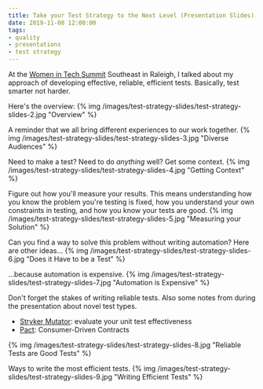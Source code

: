 ```yaml
---
title: Take your Test Strategy to the Next Level (Presentation Slides)
date: 2019-11-08 12:00:00
tags:
- quality
- presentations
- test strategy
---
```


At the [Women in Tech Summit](https://womenintechsummit.net/) Southeast in Raleigh, I talked about my approach of developing effective, reliable, efficient tests. Basically, test smarter not harder. 

<!-- more -->
Here's the overview:
{% img /images/test-strategy-slides/test-strategy-slides-2.jpg  "Overview" %}

A reminder that we all bring different experiences to our work together.
{% img /images/test-strategy-slides/test-strategy-slides-3.jpg  "Diverse Audiences" %}

Need to make a test? Need to do _anything_ well? Get some context.
{% img /images/test-strategy-slides/test-strategy-slides-4.jpg  "Getting Context" %}

Figure out how you'll measure your results. This means understanding how you know the problem you're testing is fixed, how you understand your own constraints in testing, and how you know your tests are good.
{% img /images/test-strategy-slides/test-strategy-slides-5.jpg  "Measuring your Solution" %}

Can you find a way to solve this problem without writing automation? Here are other ideas...
{% img /images/test-strategy-slides/test-strategy-slides-6.jpg  "Does it Have to be a Test" %}

...because automation is expensive.
{% img /images/test-strategy-slides/test-strategy-slides-7.jpg  "Automation is Expensive" %}

Don't forget the stakes of writing reliable tests. Also some notes from during the presentation about novel test types.

* [Stryker Mutator](stryker-mutator.io): evaluate your unit test effectiveness
* [Pact](pact.io): Consumer-Driven Contracts

{% img /images/test-strategy-slides/test-strategy-slides-8.jpg  "Reliable Tests are Good Tests" %}

Ways to write the most efficient tests.
{% img /images/test-strategy-slides/test-strategy-slides-9.jpg  "Writing Efficient Tests" %}